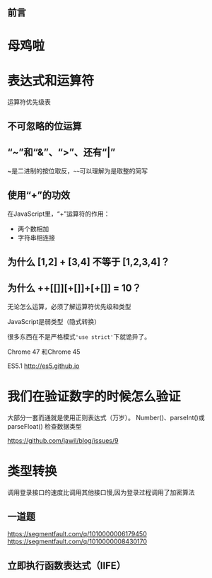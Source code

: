 ## 前言



# 母鸡啦



# 表达式和运算符

运算符优先级表

 
## 不可忽略的位运算

## “~”和“&”、“>”、还有“|”


~是二进制的按位取反，`~~`可以理解为是取整的简写



## 使用“+”的功效

在JavaScript里，“+”运算符的作用：
- 两个数相加
- 字符串相连接

## 为什么 [1,2] + [3,4] 不等于 [1,2,3,4]？

## 为什么 ++[[]][+[]]+[+[]] = 10？

无论怎么运算，必须了解运算符优先级和类型

JavaScript是弱类型（隐式转换）

很多东西在不是严格模式`'use strict'`下就诡异了。

Chrome 47 和Chrome 45

ES5.1 http://es5.github.io

# 我们在验证数字的时候怎么验证  

大部分一套而通就是使用正则表达式（万岁）。
Number()、parseInt()或parseFloat()
检查数据类型

https://github.com/jawil/blog/issues/9


# 类型转换

调用登录接口的速度比调用其他接口慢,因为登录过程调用了加密算法

## 一道题

https://segmentfault.com/q/1010000006179450  
https://segmentfault.com/q/1010000008430170


## 立即执行函数表达式（IIFE）

